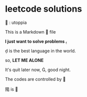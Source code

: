 # leetcode solutions

  : utoppia

This is a Markdown  file

**I just want to solve problems** ﯦ

  is the best language in the world.

so, **LET ME ALONE**

It's quit later now, , good night.

The codes are controlled by 

﨩 is 
